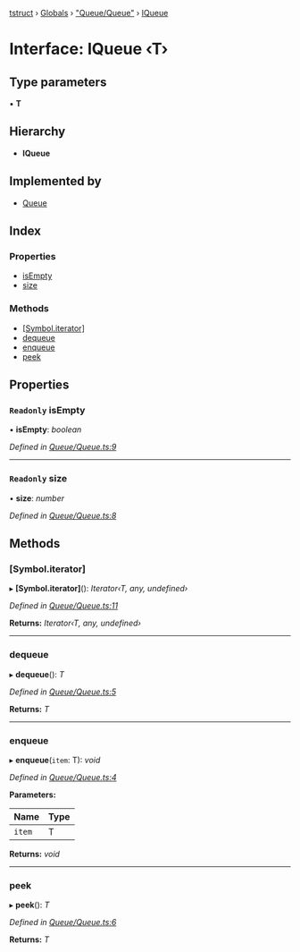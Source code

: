 [tstruct](../README.md) › [Globals](../globals.md) › ["Queue/Queue"](../modules/_queue_queue_.md) › [IQueue](_queue_queue_.iqueue.md)

# Interface: IQueue ‹**T**›

## Type parameters

▪ **T**

## Hierarchy

* **IQueue**

## Implemented by

* [Queue](../classes/_queue_queue_.queue.md)

## Index

### Properties

* [isEmpty](_queue_queue_.iqueue.md#readonly-isempty)
* [size](_queue_queue_.iqueue.md#readonly-size)

### Methods

* [[Symbol.iterator]](_queue_queue_.iqueue.md#[symbol.iterator])
* [dequeue](_queue_queue_.iqueue.md#dequeue)
* [enqueue](_queue_queue_.iqueue.md#enqueue)
* [peek](_queue_queue_.iqueue.md#peek)

## Properties

### `Readonly` isEmpty

• **isEmpty**: *boolean*

*Defined in [Queue/Queue.ts:9](https://github.com/powerofsoul/tstruct/blob/dbfba8e/src/Queue/Queue.ts#L9)*

___

### `Readonly` size

• **size**: *number*

*Defined in [Queue/Queue.ts:8](https://github.com/powerofsoul/tstruct/blob/dbfba8e/src/Queue/Queue.ts#L8)*

## Methods

###  [Symbol.iterator]

▸ **[Symbol.iterator]**(): *Iterator‹T, any, undefined›*

*Defined in [Queue/Queue.ts:11](https://github.com/powerofsoul/tstruct/blob/dbfba8e/src/Queue/Queue.ts#L11)*

**Returns:** *Iterator‹T, any, undefined›*

___

###  dequeue

▸ **dequeue**(): *T*

*Defined in [Queue/Queue.ts:5](https://github.com/powerofsoul/tstruct/blob/dbfba8e/src/Queue/Queue.ts#L5)*

**Returns:** *T*

___

###  enqueue

▸ **enqueue**(`item`: T): *void*

*Defined in [Queue/Queue.ts:4](https://github.com/powerofsoul/tstruct/blob/dbfba8e/src/Queue/Queue.ts#L4)*

**Parameters:**

Name | Type |
------ | ------ |
`item` | T |

**Returns:** *void*

___

###  peek

▸ **peek**(): *T*

*Defined in [Queue/Queue.ts:6](https://github.com/powerofsoul/tstruct/blob/dbfba8e/src/Queue/Queue.ts#L6)*

**Returns:** *T*
